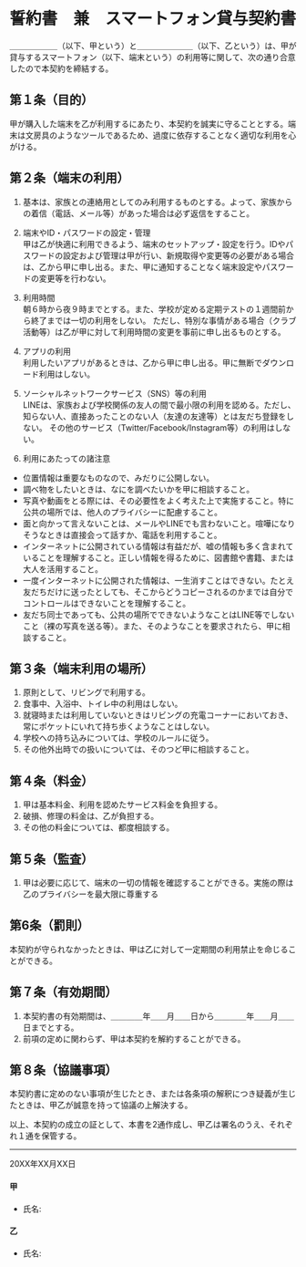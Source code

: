 # 誓約書　兼　スマートフォン貸与契約書

＿＿＿＿＿＿（以下、甲という）と＿＿＿＿＿＿＿（以下、乙という）は、甲が貸与するスマートフォン（以下、端末という）の利用等に関して、次の通り合意したので本契約を締結する。

## 第１条（目的）
甲が購入した端末を乙が利用するにあたり、本契約を誠実に守ることとする。端末は文房具のようなツールであるため、過度に依存することなく適切な利用を心がける。

## 第２条（端末の利用）
1. 基本は、家族との連絡用としてのみ利用するものとする。よって、家族からの着信（電話、メール等）があった場合は必ず返信をすること。

2. 端末やID・パスワードの設定・管理  
甲は乙が快適に利用できるよう、端末のセットアップ・設定を行う。IDやパスワードの設定および管理は甲が行い、新規取得や変更等の必要がある場合は、乙から甲に申し出る。また、甲に通知することなく端末設定やパスワードの変更等を行わない。

3. 利用時間  
朝６時から夜９時までとする。また、学校が定める定期テストの１週間前から終了までは一切の利用をしない。
ただし、特別な事情がある場合（クラブ活動等）は乙が甲に対して利用時間の変更を事前に申し出るものとする。

4. アプリの利用  
利用したいアプリがあるときは、乙から甲に申し出る。甲に無断でダウンロード利用はしない。

5. ソーシャルネットワークサービス（SNS）等の利用  
LINEは、家族および学校関係の友人の間で最小限の利用を認める。ただし、知らない人、直接あったことのない人（友達の友達等）とは友だち登録をしない。
その他のサービス（Twitter/Facebook/Instagram等）の利用はしない。

6. 利用にあたっての諸注意
- 位置情報は重要なものなので、みだりに公開しない。
- 調べ物をしたいときは、なにを調べたいかを甲に相談すること。
- 写真や動画をとる際には、その必要性をよく考えた上で実施すること。特に公共の場所では、他人のプライバシーに配慮すること。
- 面と向かって言えないことは、メールやLINEでも言わないこと。喧嘩になりそうなときは直接会って話すか、電話を利用すること。
- インターネットに公開されている情報は有益だが、嘘の情報も多く含まれていることを理解すること。正しい情報を得るために、図書館や書籍、または大人を活用すること。
- 一度インターネットに公開された情報は、一生消すことはできない。たとえ友だちだけに送ったとしても、そこからどうコピーされるのかまでは自分でコントロールはできないことを理解すること。
- 友だち同士であっても、公共の場所でできないようなことはLINE等でしないこと（裸の写真を送る等）。また、そのようなことを要求されたら、甲に相談すること。

## 第３条（端末利用の場所）
1. 原則として、リビングで利用する。
2. 食事中、入浴中、トイレ中の利用はしない。
3. 就寝時または利用していないときはリビングの充電コーナーにおいておき、常にポケットにいれて持ち歩くようなことはしない。
4. 学校への持ち込みについては、学校のルールに従う。
5. その他外出時での扱いについては、そのつど甲に相談すること。

## 第４条（料金）
1. 甲は基本料金、利用を認めたサービス料金を負担する。
2. 破損、修理の料金は、乙が負担する。
3. その他の料金については、都度相談する。

## 第５条（監査）
1. 甲は必要に応じて、端末の一切の情報を確認することができる。実施の際は乙のプライバシーを最大限に尊重する

## 第6条（罰則）
本契約が守られなかったときは、甲は乙に対して一定期間の利用禁止を命じることができる。

## 第７条（有効期間）
1. 本契約書の有効期間は、＿＿＿＿年＿＿月＿＿日から＿＿＿＿年＿＿月＿＿日までとする。
2. 前項の定めに関わらず、甲は本契約を解約することができる。

## 第８条（協議事項）
本契約書に定めのない事項が生じたとき、または各条項の解釈につき疑義が生じたときは、甲乙が誠意を持って協議の上解決する。

以上、本契約の成立の証として、本書を2通作成し、甲乙は署名のうえ、それぞれ１通を保管する。

---
20XX年XX月XX日

#### 甲
- 氏名:

#### 乙
- 氏名:
